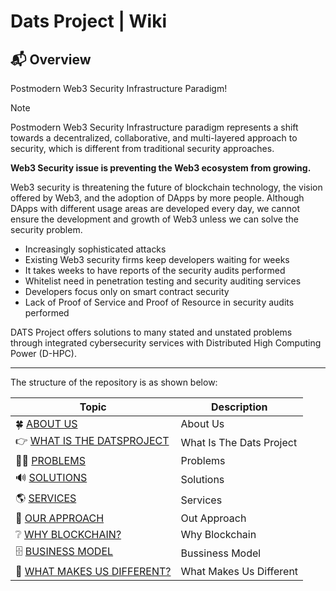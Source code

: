 # Dats Project | Wiki

## 📬 Overview
Postmodern Web3 Security Infrastructure Paradigm!

> [!NOTE]
> Postmodern Web3 Security Infrastructure paradigm represents a shift towards a decentralized, collaborative, and multi-layered approach to security, which is different from traditional security approaches.

**Web3 Security issue is preventing the Web3 ecosystem from growing.**

Web3 security is threatening the future of blockchain technology, the vision offered by Web3, and the adoption of DApps by more people. Although DApps with different usage areas are developed every day, we cannot ensure the development and growth of Web3 unless we can solve the security problem.

* Increasingly sophisticated attacks
* Existing Web3 security firms keep developers waiting for weeks
* It takes weeks to have reports of the security audits performed
* Whitelist need in penetration testing and security auditing services
* Developers focus only on smart contract security
* Lack of Proof of Service and Proof of Resource in security audits performed

DATS Project offers solutions to many stated and unstated problems through integrated cybersecurity services with Distributed High Computing Power (D-HPC).
___

The structure of the repository is as shown below:

| Topic                                                   | Description                                             |
| ------------------------------------------------------- | ------------------------------------------------------- |
| 🍀 [ABOUT US](about-us/)                                | About Us                                                |
| 👉 [WHAT IS THE DATSPROJECT](what-is-the-datsproject/)  | What Is The Dats Project                                |
| 👩‍🏫 [PROBLEMS](problems/)                                | Problems                                                |
| 🔊 [SOLUTIONS](solutions/)                              | Solutions                                               |
| 🌎 [SERVICES](services/)                                | Services                                                  |
| 📎 [OUR APPROACH](our-approach/)                        | Out Approach                                                  |
| ❔ [WHY BLOCKCHAIN?](why-blockchain/)                   | Why Blockchain                                                |
| 🗄️ [BUSINESS MODEL](bussiness-model/)                   | Bussiness Model                                               |
| 📑 [WHAT MAKES US DIFFERENT?](what-makes-us-different/) | What Makes Us Different                                       |
